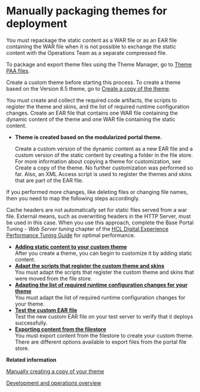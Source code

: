 # Manually packaging themes for deployment

You must repackage the static content as a WAR file or as an EAR file containing the WAR file when it is not possible to exchange the static content with the Operations Team as a separate compressed file.

To package and export theme files using the Theme Manager, go to [Theme PAA files](themeopt_themedev_exportedpaa.md#).

Create a custom theme before starting this process. To create a theme based on the Version 8.5 theme, go to [Create a copy of the theme](themeopt_cust_copytheme.md#).

You must create and collect the required code artifacts, the scripts to register the theme and skins, and the list of required runtime configuration changes. Create an EAR file that contains one WAR file containing the dynamic content of the theme and one WAR file containing the static content.

-   **Theme is created based on the modularized portal theme.**

    Create a custom version of the dynamic content as a new EAR file and a custom version of the static content by creating a folder in the file store. For more information about copying a theme for customization, see Create a copy of the theme. No further customization was performed so far. Also, an XML Access script is used to register the themes and skins that are part of the EAR file.


If you performed more changes, like deleting files or changing file names, then you need to map the following steps accordingly.

Cache headers are not automatically set for static files served from a war file. External means, such as overwriting headers in the HTTP Server, must be used in this case. When you use this approach, complete the Base Portal Tuning - *Web Server tuning* chapter of the [HCL Digital Experience Performance Tuning Guide](https://support.hcltechsw.com/csm?id=kb_article&sysparm_article=KB0074411) for optimal performance.

-   **[Adding static content to your custom theme](../dev-theme/themeopt_move_repack_addstatic.md)**  
After you create a theme, you can begin to customize it by adding static content.
-   **[Adapt the scripts that register the custom theme and skins](../dev-theme/themeopt_move_repack_script.md)**  
You must adapt the scripts that register the custom theme and skins that were moved from the file store.
-   **[Adapting the list of required runtime configuration changes for your theme](../dev-theme/themeopt_move_repack_runtime.md)**  
You must adapt the list of required runtime configuration changes for your theme.
-   **[Test the custom EAR file](../dev-theme/themeopt_move_repack_test.md)**  
Test the new custom EAR file on your test server to verify that it deploys successfully.
-   **[Exporting content from the filestore](../dev-theme/themeopt_move_expfilestore.md)**  
You must export content from the filestore to create your custom theme. There are different options available to export files from the portal file store.


**Related information**  


[Manually creating a copy of your theme](../dev-theme/themeopt_cust_copytheme.md)

[Development and operations overview](../dev-theme/themeopt_move_devopaspect.md)

